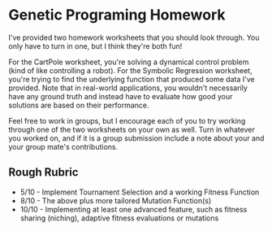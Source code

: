 # Genetic Programing Homework
I've provided two homework worksheets that you should look through. You only have to turn in one, but I think they're both fun! 

For the CartPole worksheet, you're solving a dynamical control problem (kind of like controlling a robot). For the Symbolic Regression worksheet, you're trying to find the underlying function that produced some data I've provided. Note that in real-world applications, you wouldn't necessarily have any ground truth and instead have to evaluate how good your solutions are based on their performance.

Feel free to work in groups, but I encourage each of you to try working through one of the two worksheets on your own as well. Turn in whatever you worked on, and if it is a group submission include a note about your and your group mate's contributions. 

## Rough Rubric
- 5/10 - Implement Tournament Selection and a working Fitness Function
- 8/10 - The above plus more tailored Mutation Function(s)
- 10/10 - Implementing at least one advanced feature, such as fitness sharing (niching), adaptive fitness evaluations or mutations
